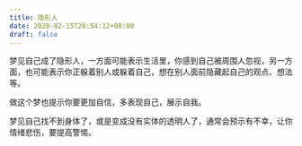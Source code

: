 ```yaml
---
title: 隐形人
date: 2020-02-15T20:54:12+08:00
draft: false
---
```


梦见自己成了隐形人，一方面可能表示生活里，你感到自己被周围人忽视，另一方面，也可能表示你正躲着别人或躲着自己，想在别人面前隐藏起自己的观点、想法等。

做这个梦也提示你要更加自信，多表现自己，展示自我。

梦见自己找不到身体了，或是变成没有实体的透明人了，通常会预示有不幸，让你情绪悲伤，要提高警惕。

